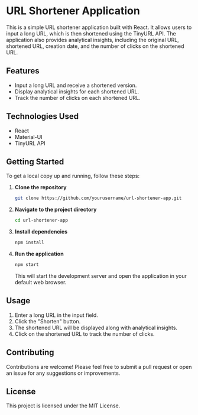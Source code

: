 # URL Shortener Application

This is a simple URL shortener application built with React. It allows users to input a long URL, which is then shortened using the TinyURL API. The application also provides analytical insights, including the original URL, shortened URL, creation date, and the number of clicks on the shortened URL.

## Features

- Input a long URL and receive a shortened version.
- Display analytical insights for each shortened URL.
- Track the number of clicks on each shortened URL.

## Technologies Used

- React
- Material-UI
- TinyURL API

## Getting Started

To get a local copy up and running, follow these steps:

1. **Clone the repository**
   ```bash
   git clone https://github.com/yourusername/url-shortener-app.git
   ```

2. **Navigate to the project directory**
   ```bash
   cd url-shortener-app
   ```

3. **Install dependencies**
   ```bash
   npm install
   ```

4. **Run the application**
   ```bash
   npm start
   ```

   This will start the development server and open the application in your default web browser.

## Usage

1. Enter a long URL in the input field.
2. Click the "Shorten" button.
3. The shortened URL will be displayed along with analytical insights.
4. Click on the shortened URL to track the number of clicks.

## Contributing

Contributions are welcome! Please feel free to submit a pull request or open an issue for any suggestions or improvements.

## License

This project is licensed under the MIT License.
